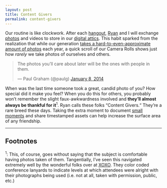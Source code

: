 ```yaml
---
layout: post
title: Content Givers
permalink: content-givers
---
```


Our routine is like clockwork. After each [hangout](https://www.instagram.com/p/BUFscWDApi3/), [Ryan](https://twitter.com/ryandawidjan) and I will exchange [photos](https://twitter.com/jasdev/status/862051865529286656) and videos to store in our [digital attics](/digital-attics). This habit sparked from the realization that while our generation [takes a hard-to-even-approximate amount of photos](http://ben-evans.com/benedictevans/2015/8/19/how-many-pictures) each year, a quick scroll of our Camera Rolls shows just how _rarely_ we take photos of ourselves and others.

<blockquote class="twitter-tweet" data-lang="en"><p lang="en" dir="ltr">The photos you’ll care about later will be the ones with people in them.</p>&mdash; Paul Graham (@paulg) <a href="https://twitter.com/paulg/status/421088648310706176">January 8, 2014</a></blockquote> <script async src="//platform.twitter.com/widgets.js" charset="utf-8"></script>

When was the last time someone took a great, candid photo of you? How special did it make you feel? When you do this for others, you probably won’t remember the slight faux-awkwardness involved and __they’ll almost always be thankful for it__<sup>1</sup>. Ryan calls these folks “Content Givers.“ They’re a rare breed these days. Taking the extra moment to document [small moments](/small-moments) and share timestamped assets can help increase the surface area of any friendship.

---

## Footnotes
<sup>1</sup>: This, of course, goes without saying that the subject is comfortable having photos taken of them. Tangentially, I’ve seen this navigated extremely well by the wonderful folks over at [XOXO](http://xoxofest.com). They color coded conference lanyards to indicate levels at which attendees were alright with their photographs being used (i.e. not at all, taken with permission, public, etc.)

